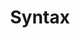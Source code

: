 ---
title: Syntax
description: A description of this category
image:

# Badge style
style:
    background: "#2a9d8f"
    color: "#fff"
---